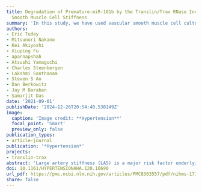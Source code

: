 ```yaml
---
title: Degradation of Premature-miR-181b by the Translin/Trax RNase Increases Vascular
  Smooth Muscle Cell Stiffness
summary: 'In this study, we have used vascular smooth muscle cell cultures to demonstrate that TN/TX activation elicits cell stiffening by decreasing miR-181b levels and promoting TGF-β signaling. Furthermore, genetic inactivation of the TN/TX RNase *in vivo* blocks HSW-induced or ageassociated aortic stiffening.'
authors:
- Eric Tuday
- Mitsunori Nakano
- Kei Akiyoshi
- Xiuping Fu
- aparnapshah
- Atsushi Yamaguchi
- Charles Steenbergen
- Lakshmi Santhanam
- Steven S An
- Dan Berkowitz
- Jay M Baraban
- Samarjit Das
date: '2021-09-01'
publishDate: '2024-12-26T20:54:40.538149Z'
image:
  caption: 'Image credit: **Hypertension**'
  focal_point: 'Smart'
  preview_only: false
publication_types:
- article-journal
publication: '*Hypertension*'
projects:
- translin-trax
abstract: 'Large artery stiffness (LAS) is a major risk factor underlying cardiovascular disease. However, the molecular mechanisms driving this pathological process are poorly understood. Previous studies indicate that the age-associated decline of miR-181b levels can accelerate aortic stiffening by activating TGF-β (transforming growth factor β) signaling. Here, we studied the physiological role of miR-181b in mediating arginine vasopressin (AVP)-induced stiffening of vascular smooth muscle cells (VSMCs) isolated from aorta. We found that AVP treatment increases VSMC stiffness and causes marked reductions in both pre-miR-181b and miR-181b expression. Transfecting VSMCs with a miR-181b mimic abolishes AVP-induced stiffening, indicating that this stiffening response is dependent on AVP’s ability to reduce miR-181b levels. In addition, deletion of *translin* or inactivation of the TN/TX (translin/trax) RNAse prevents the AVP-induced decrease in pre-miR-181b/miR-181b levels and VSMC stiffening, indicating that these effects are mediated by this microRNA-degrading enzyme. Interestingly, AVP exposure increases extracellular TGF-β levels in a TN/TX-dependent manner and pretreatment of VSMCs with TGF-β neutralizing antibodies inhibits AVP-induced stiffness. Lastly, we have ascertained that age-associated aortic stiffening *in vivo* is prevented in mice homozygous for the TX (E126A) point mutation, which abolishes TN/TX RNase activity. Taken together, these findings provide compelling evidence that TN/TX RNase activity plays a critical role in regulating VSMC stiffness via degradation of pre-miR-181b and TGF-β pathway activation. Our findings also indicate that therapeutic strategies capable of blocking TN/TX-mediated reductions in miR-181b levels may confer protection against large artery stiffness and associated cardiovascular diseases.'
doi: 10.1161/HYPERTENSIONAHA.120.16690
url_pdf: https://pmc.ncbi.nlm.nih.gov/articles/PMC8363557/pdf/nihms-1719566.pdf
share: false
---
```

